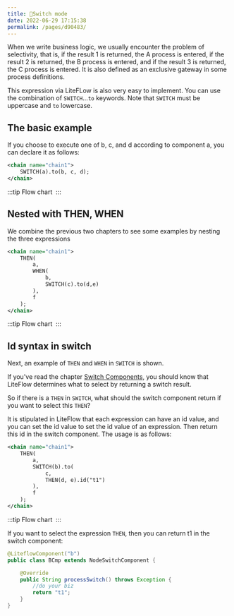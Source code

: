```yaml
---
title: 🌾Switch mode
date: 2022-06-29 17:15:38
permalink: /pages/d90483/
---
```


When we write business logic, we usually encounter the problem of selectivity, that is, if the result 1 is returned, the A process is entered, if the result 2 is returned, the B process is entered, and if the result 3 is returned, the C process is entered. It is also defined as an exclusive gateway in some process definitions.

This expression via LiteFLow is also very easy to implement. You can use the combination of `SWITCH`...`to` keywords. Note that `SWITCH` must be uppercase and `to` lowercase.

## The basic example

If you choose to execute one of b, c, and d according to component a, you can declare it as follows:

```xml
<chain name="chain1">
    SWITCH(a).to(b, c, d);
</chain>
```
:::tip Flow chart
<img :src="$withBase('/img/flow_example/e5.svg')" style="zoom: 80%" class="no-zoom">
:::

## Nested with THEN, WHEN

We combine the previous two chapters to see some examples by nesting the three expressions

```xml
<chain name="chain1">
    THEN(
        a,
        WHEN(
            b,
            SWITCH(c).to(d,e)
        ),
        f
    );
</chain>
```

:::tip Flow chart
<img :src="$withBase('/img/flow_example/e6.svg')" style="zoom: 80%" class="no-zoom">
:::

## Id syntax in switch

Next, an example of `THEN` and `WHEN` in `SWITCH` is shown.

If you've read the chapter [Switch Components](/pages/c0f5d7/), you should know that LiteFlow determines what to select by returning a switch result.

So if there is a `THEN` in `SWITCH`, what should the switch component return if you want to select this `THEN`?

It is stipulated in LiteFlow that each expression can have an id value, and you can set the id value to set the id value of an expression. Then return this id in the switch component. The usage is as follows:

```xml
<chain name="chain1">
    THEN(
        a,
        SWITCH(b).to(
            c, 
            THEN(d, e).id("t1")
        ),
        f
    );
</chain>
```

:::tip Flow chart
<img :src="$withBase('/img/flow_example/e7.svg')" style="zoom: 80%" class="no-zoom">
:::

If you want to select the expression `THEN`, then you can return t1 in the switch component:

```java
@LiteflowComponent("b")
public class BCmp extends NodeSwitchComponent {

    @Override
    public String processSwitch() throws Exception {
        //do your biz
        return "t1";
    }
}
```
